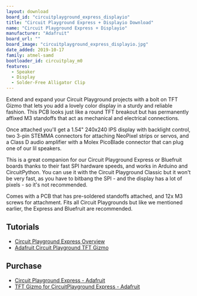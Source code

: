 ```yaml
---
layout: download
board_id: "circuitplayground_express_displayio"
title: "Circuit Playground Express + Displayio Download"
name: "Circuit Playground Express + Displayio"
manufacturer: "Adafruit"
board_url: ""
board_image: "circuitplayground_express_displayio.jpg"
date_added: 2019-10-17
family: atmel-samd
bootloader_id: circuitplay_m0
features:
  - Speaker
  - Display
  - Solder-Free Alligator Clip
---
```


Extend and expand your Circuit Playground projects with a bolt on TFT Gizmo that lets you add a lovely color display in a sturdy and reliable fashion. This PCB looks just like a round TFT breakout but has permanently affixed M3 standoffs that act as mechanical and electrical connections.

Once attached you'll get a 1.54" 240x240 IPS display with backlight control, two 3-pin STEMMA connectors for attaching NeoPixel strips or servos, and a Class D audio amplifier with a Molex PicoBlade connector that can plug one of our lil speakers.

This is a great companion for our Circuit Playground Express or Bluefruit boards thanks to their fast SPI hardware speeds, and works in Arduino and CircuitPython. You can use it with the Circuit Playground Classic but it won't be very fast, as you have to bitbang the SPI - and the display has a lot of pixels - so it's not recommended.

Comes with a PCB that has pre-soldered standoffs attached, and 12x M3 screws for attachment. Fits all Circuit Playgrounds but like we mentioned earlier, the Express and Bluefruit are recommended.

## Tutorials

* [Circuit Playground Express Overview](https://learn.adafruit.com/adafruit-circuit-playground-express)
* [Adafruit Circuit Playground TFT Gizmo](https://learn.adafruit.com/adafruit-tft-gizmo)

## Purchase

* [Circuit Playground Express - Adafruit](https://www.adafruit.com/product/3333)
* [TFT Gizmo for CircuitPlayground Express - Adafruit](https://www.adafruit.com/product/4367)
